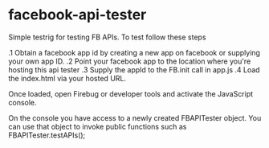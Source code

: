 facebook-api-tester
===================

Simple testrig for testing FB APIs.
To test follow these steps

.1 Obtain a facebook app id by creating a new app on facebook or supplying your
   own app ID.
.2 Point your facebook app to the location where you're hosting this api tester
.3 Supply the appId to the FB.init call in app.js
.4 Load the index.html via your hosted URL.

Once loaded, open Firebug or developer tools and activate the JavaScript console.

On the console you have access to a newly created FBAPITester object. You can use 
that object to invoke public functions such as FBAPITester.testAPIs();


